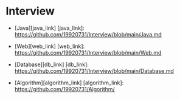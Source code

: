 # Interview

* [Java][java_link]
[java_link]: https://github.com/19920731/Interview/blob/main/Java.md

* [Web][web_link]
[web_link]: https://github.com/19920731/Interview/blob/main/Web.md

* [Database][db_link]
[db_link]: https://github.com/19920731/Interview/blob/main/Database.md

* [Algorithm][algorithm_link]
[algorithm_link]: https://github.com/19920731/Algorithm/
